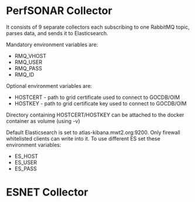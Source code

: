 # PerfSONAR Collector 

It consists of 9 separate collectors each subscribing to one RabbitMQ topic, parses data, and sends it to Elasticsearch.

Mandatory environment variables are:
*   RMQ_VHOST
*   RMQ_USER
*   RMQ_PASS
*   RMQ_ID

Optional environment variables are:
*   HOSTCERT - path to grid certificate used to connect to GOCDB/OIM
*   HOSTKEY - path to grid certificate key used to connect to GOCDB/OIM

Directory containing HOSTCERT/HOSTKEY can be attached to the docker container as volume (using -v)

Default Elasticsearch is set to atlas-kibana.mwt2.org:9200. Only firewall whitelisted clients can write into it.
To use different ES set these environment variables:
*   ES_HOST
*   ES_USER
*   ES_PASS


# ESNET Collector
